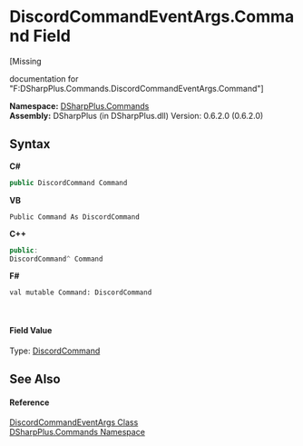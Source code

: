 # DiscordCommandEventArgs.Command Field
 

\[Missing <summary> documentation for "F:DSharpPlus.Commands.DiscordCommandEventArgs.Command"\]

**Namespace:**&nbsp;<a href="fc38a4a5-4979-fd82-c5c3-f5d7b478e6e0">DSharpPlus.Commands</a><br />**Assembly:**&nbsp;DSharpPlus (in DSharpPlus.dll) Version: 0.6.2.0 (0.6.2.0)

## Syntax

**C#**<br />
``` C#
public DiscordCommand Command
```

**VB**<br />
``` VB
Public Command As DiscordCommand
```

**C++**<br />
``` C++
public:
DiscordCommand^ Command
```

**F#**<br />
``` F#
val mutable Command: DiscordCommand
```

<br />

#### Field Value
Type: <a href="134e2355-3212-b6c0-d76a-fc66459fdcfe">DiscordCommand</a>

## See Also


#### Reference
<a href="2c5f4426-3423-4199-427e-f2e6f36c429d">DiscordCommandEventArgs Class</a><br /><a href="fc38a4a5-4979-fd82-c5c3-f5d7b478e6e0">DSharpPlus.Commands Namespace</a><br />